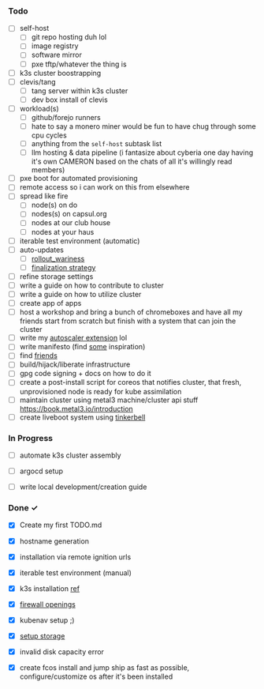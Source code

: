 ### Todo

- [ ] self-host
  - [ ] git repo hosting duh lol
  - [ ] image registry
  - [ ] software mirror
  - [ ] pxe tftp/whatever the thing is
- [ ] k3s cluster boostrapping  
- [ ] clevis/tang  
  - [ ] tang server within k3s cluster
  - [ ] dev box install of clevis
- [ ] workload(s)
  - [ ] github/forejo runners
  - [ ] hate to say a monero miner would be fun to have chug through some cpu cycles
  - [ ] anything from the `self-host` subtask list
  - [ ] llm hosting & data pipeline (i fantasize about cyberia one day having it's own CAMERON based on the chats of all it's willingly read members)
- [ ] pxe boot for automated provisioning
- [ ] remote access so i can work on this from elsewhere
- [ ] spread like fire
  - [ ] node(s) on do
  - [ ] nodes(s) on capsul.org
  - [ ] nodes at our club house
  - [ ] nodes at your haus
- [ ] iterable test environment (automatic)
- [ ] auto-updates
  - [ ] [rollout_wariness](https://docs.fedoraproject.org/en-US/fedora-coreos/auto-updates/#_wariness_to_updates)
  - [ ] [finalization strategy](https://docs.fedoraproject.org/en-US/fedora-coreos/auto-updates/#_os_update_finalization)
- [ ] refine storage settings
- [ ] write a guide on how to contribute to cluster
- [ ] write a guide on how to utilize cluster
- [ ] create app of apps
- [ ] host a workshop and bring a bunch of chromeboxes and have all my friends start from scratch but finish with a system that can join the cluster
- [ ] write my [autoscaler extension](https://github.com/facklambda/ecu) lol
- [ ] write manifesto (find [some](https://web.archive.org/web/20190310071427/https://telecomix.org/firstmanifesto.txt) inspiration)
- [ ] find [friends](https://chat.cyberia.club)
- [ ] build/hijack/liberate infrastructure
- [ ] gpg code signing + docs on how to do it
- [ ] create a post-install script for coreos that notifies cluster, that fresh, unprovisioned node is ready for kube assimilation
- [ ] maintain cluster using metal3 machine/cluster api stuff https://book.metal3.io/introduction
- [ ] create liveboot system using [tinkerbell](https://tinkerbell.org/)

### In Progress
- [ ] automate k3s cluster assembly
- [ ] argocd setup
- [ ] write local development/creation guide


### Done ✓

- [x] Create my first TODO.md 
- [x] hostname generation
- [x] installation via remote ignition urls
- [x] iterable test environment (manual)
- [x] k3s installation [ref](https://github.com/k3s-io/k3s/issues/7666)
- [x] [firewall openings](https://docs.k3s.io/advanced#red-hat-enterprise-linux--centos--fedora)
- [x] kubenav setup ;)
- [x] [setup storage](https://docs.k3s.io/storage#setting-up-longhorn) 
- [x] invalid disk capacity error
- [x] create fcos install and jump ship as fast as possible, configure/customize os after it's been installed

